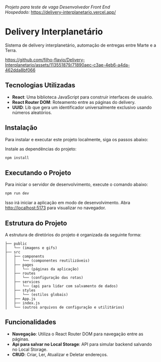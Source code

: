 *Projeto para teste de vaga Desenvolvedor Front End*
<br/>*Hospedado:* https://delivery-interplanetario.vercel.app/

# Delivery Interplanetário
Sistema de delivery interplanetário, automação de entregas entre Marte e a Terra.


https://github.com/filho-flavio/Delivery-Interplanetario/assets/113551879/71890aec-c3ae-4eb6-a4da-462dda8bf066

## Tecnologias Utilizadas

- **React**: Uma biblioteca JavaScript para construir interfaces de usuário.
- **React Router DOM**: Roteamento entre as páginas do delivery.
- **UUID**: Lib que gera um identificador universalmente exclusivo usando números aleatórios.

## Instalação

Para instalar e executar este projeto localmente, siga os passos abaixo:

Instale as dependências do projeto:
   ```bash
   npm install
   ```

## Executando o Projeto

Para iniciar o servidor de desenvolvimento, execute o comando abaixo:

```bash
npm run dev
```

Isso irá iniciar a aplicação em modo de desenvolvimento. Abra [http://localhost:5173](http://localhost:5173) para visualizar no navegador.

## Estrutura do Projeto

A estrutura de diretórios do projeto é organizada da seguinte forma:

```
├── public
│   └── (imagens e gifs)
├── src
│   ├── components
│   │   └── (componentes reutilizáveis)
│   ├── pages
│   │   └── (páginas da aplicação)
│   ├── routes
│   │   └── (configuração das rotas)
│   ├── services
│   │   └── (api para lidar com salvamento de dados)
│   ├── styles
│   │   └── (estilos globais)
│   ├── App.js
│   ├── index.js
│   └── (outros arquivos de configuração e utilitários)
```

## Funcionalidades

- **Navegação**: Utiliza o React Router DOM para navegação entre as páginas.
- **Api para salvar no Local Storage**: API para simular backend salvando no Local Storage.
- **CRUD**: Criar, Ler, Atualizar e Deletar endereços.
